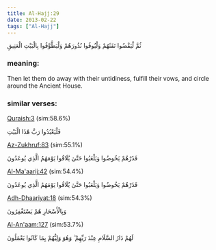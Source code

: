 ```yaml
---
title: Al-Hajj:29
date: 2013-02-22
tags: ["Al-Hajj"]
---
```

ثُمَّ لْيَقْضُوا تَفَثَهُمْ وَلْيُوفُوا نُذُورَهُمْ وَلْيَطَّوَّفُوا بِالْبَيْتِ الْعَتِيقِ
### meaning: 
Then let them do away with their untidiness, fulfill their vows, and circle around the Ancient House.
### similar verses: 

[Quraish:3](/106/3) (sim:58.6%)

فَلْيَعْبُدُوا رَبَّ هَٰذَا الْبَيْتِ

[Az-Zukhruf:83](/43/83) (sim:55.1%)

فَذَرْهُمْ يَخُوضُوا وَيَلْعَبُوا حَتَّىٰ يُلَاقُوا يَوْمَهُمُ الَّذِي يُوعَدُونَ

[Al-Ma'aarij:42](/70/42) (sim:54.4%)

فَذَرْهُمْ يَخُوضُوا وَيَلْعَبُوا حَتَّىٰ يُلَاقُوا يَوْمَهُمُ الَّذِي يُوعَدُونَ

[Adh-Dhaariyat:18](/51/18) (sim:54.3%)

وَبِالْأَسْحَارِ هُمْ يَسْتَغْفِرُونَ

[Al-An'aam:127](/6/127) (sim:53.7%)

لَهُمْ دَارُ السَّلَامِ عِنْدَ رَبِّهِمْ ۖ وَهُوَ وَلِيُّهُمْ بِمَا كَانُوا يَعْمَلُونَ
